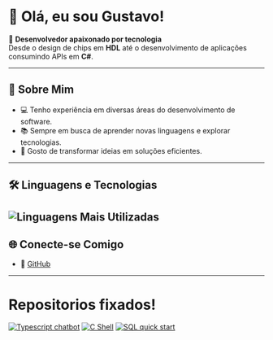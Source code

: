 # 👋 Olá, eu sou Gustavo!

🎯 **Desenvolvedor apaixonado por tecnologia**  
Desde o design de chips em **HDL** até o desenvolvimento de aplicações consumindo APIs em **C#**.

---

## 🚀 Sobre Mim
- 💻 Tenho experiência em diversas áreas do desenvolvimento de software.  
- 📚 Sempre em busca de aprender novas linguagens e explorar tecnologias.  
- 🌟 Gosto de transformar ideias em soluções eficientes.

---
## 🛠️ Linguagens e Tecnologias
![Linguagens Mais Utilizadas](https://github-readme-stats.vercel.app/api/top-langs/?username=izitktj&theme=radical&hide=objective-c&hide_progress=true)
---

## 🌐 Conecte-se Comigo
- 🌟 [GitHub](https://github.com/izitktj)

---
# Repositorios fixados!
[![Typescript chatbot](https://github-readme-stats.vercel.app/api/pin/?username=izitktj&repo=chatbotts&layout=compact&theme=radical)](https://github.com/izitktj/ChatbotTS)
[![C Shell](https://github-readme-stats.vercel.app/api/pin/?username=izitktj&repo=csh&layout=compact&theme=radical)](https://github.com/izitktj/csh)
[![SQL quick start](https://github-readme-stats.vercel.app/api/pin/?username=izitktj&repo=sdl-quick-start&layout=compact&theme=radical)](https://github.com/izitktj/sdl-quick-start)

